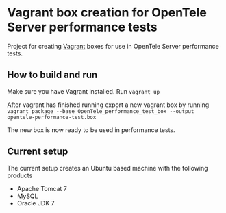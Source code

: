 Vagrant box creation for OpenTele Server performance tests
===============
Project for creating [Vagrant](http://www.vagrantup.com/) boxes for use in OpenTele Server performance tests.

How to build and run
--------------------
Make sure you have Vagrant installed.
Run `vagrant up`

After vagrant has finished running export a new vagrant box by running
`vagrant package --base OpenTele_performance_test_box --output opentele-performance-test.box`

The new box is now ready to be used in performance tests.


Current setup
-----------
The current setup creates an Ubuntu based machine with the following products
* Apache Tomcat 7
* MySQL
* Oracle JDK 7